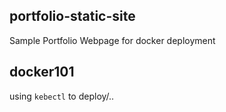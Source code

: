 ## portfolio-static-site
Sample Portfolio Webpage for docker deployment

## docker101
using `kebectl` to deploy/..
